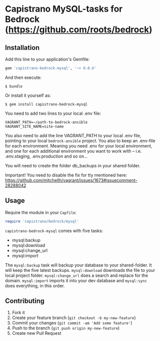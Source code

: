 # Capistrano MySQL-tasks for Bedrock (https://github.com/roots/bedrock)

## Installation

Add this line to your application's Gemfile:

```ruby
gem 'capistrano-bedrock-mysql', '~> 0.0.6'
```

And then execute:

    $ bundle

Or install it yourself as:

    $ gem install capistrano-bedrock-mysql

You need to add two lines to your local .env file:

```
VAGRANT_PATH=~/path-to-bedrock-ansible
VAGRANT_SITE_NAME=site-name
```

You also need to add the line VAGRANT_PATH to your local .env file, pointing to your local `bedrock-ansible` project. You also to keep an .env-file for each environment. Meaning you need .env for your local environment, and one for each additional environment you want to work with – i.e. .env.staging, .env.production and so on...

You will need to create the folder db_backups in your shared folder.

Important! You need to disable the fix for tty mentioned here: https://github.com/mitchellh/vagrant/issues/1673#issuecomment-28288042

## Usage

Require the module in your `Capfile`:

```ruby
require 'capistrano/bedrock/mysql'
```

`capistrano-bedrock-mysql` comes with five tasks:

* mysql:backup
* mysql:download
* mysql:change_url
* mysql:import

The `mysql:backup` task will backup your database to your shared-folder. It will keep the five latest backups. `mysql:download` downloads the file to your local project folder. `mysql:change_url` does a search and replace for the domain. `mysql:import` imports it into your dev database and `mysql:sync` does everything, in this order.

## Contributing

1. Fork it
2. Create your feature branch (`git checkout -b my-new-feature`)
3. Commit your changes (`git commit -am 'Add some feature'`)
4. Push to the branch (`git push origin my-new-feature`)
5. Create new Pull Request
